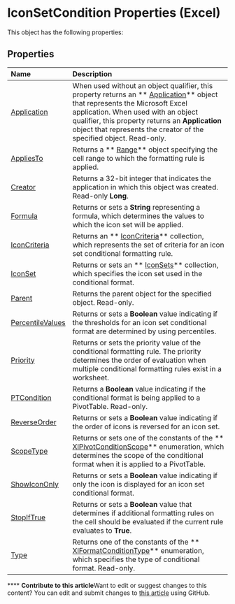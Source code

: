 
# IconSetCondition Properties (Excel)
This object has the following properties:

## Properties



|**Name**|**Description**|
|:-----|:-----|
| [Application](a61b039d-9b67-994b-4e00-f7b8a34a63e1.md)|When used without an object qualifier, this property returns an  ** [Application](19b73597-5cf9-4f56-8227-b5211f657f6f.md)** object that represents the Microsoft Excel application. When used with an object qualifier, this property returns an **Application** object that represents the creator of the specified object. Read-only.|
| [AppliesTo](f8a3b01b-8b4f-124c-6eb7-060625ef6e70.md)|Returns a  ** [Range](b8207778-0dcc-4570-1234-f130532cc8cd.md)** object specifying the cell range to which the formatting rule is applied.|
| [Creator](1d8441b4-b8df-9fe1-60f4-a3da1c9b2e57.md)|Returns a 32-bit integer that indicates the application in which this object was created. Read-only  **Long**.|
| [Formula](c09e8f84-a01c-4ffd-46b1-5efaae0849a0.md)|Returns or sets a  **String** representing a formula, which determines the values to which the icon set will be applied.|
| [IconCriteria](d1e8b186-2f84-3160-9a57-be7d1a38889d.md)|Returns an  ** [IconCriteria](c3b0480a-6def-c315-32ed-137b64708810.md)** collection, which represents the set of criteria for an icon set conditional formatting rule.|
| [IconSet](8e0529d5-1c15-744e-2391-7229bcbcd043.md)|Returns or sets an  ** [IconSets](2197741e-8139-0098-d194-610fa28fa6c8.md)** collection, which specifies the icon set used in the conditional format.|
| [Parent](fa2260b1-f987-25c6-29d1-ac3786599fe4.md)|Returns the parent object for the specified object. Read-only.|
| [PercentileValues](0e6c4d7d-f639-c394-b88a-c47c222a9379.md)|Returns or sets a  **Boolean** value indicating if the thresholds for an icon set conditional format are determined by using percentiles.|
| [Priority](c2f72c35-702a-cae7-ffde-ad7075c8dc75.md)|Returns or sets the priority value of the conditional formatting rule. The priority determines the order of evaluation when multiple conditional formatting rules exist in a worksheet.|
| [PTCondition](66b29dd4-83e3-2f85-7ff5-7ed948b93e50.md)|Returns a  **Boolean** value indicating if the conditional format is being applied to a PivotTable. Read-only.|
| [ReverseOrder](cd42262e-06b0-04d5-c962-00f937d0d5dc.md)|Returns or sets a  **Boolean** value indicating if the order of icons is reversed for an icon set.|
| [ScopeType](e2198d8b-0286-b199-59aa-7b3a69669b65.md)|Returns or sets one of the constants of the  ** [XlPivotConditionScope](4a2800cc-624b-18df-2d2a-cbb604a83042.md)** enumeration, which determines the scope of the conditional format when it is applied to a PivotTable.|
| [ShowIconOnly](4613f7ae-8282-755f-4a1c-fd6b01de0141.md)|Returns or sets a  **Boolean** value indicating if only the icon is displayed for an icon set conditional format.|
| [StopIfTrue](82032e96-74d2-2864-af29-a04d052bb43c.md)|Returns or sets a  **Boolean** value that determines if additional formatting rules on the cell should be evaluated if the current rule evaluates to **True**.|
| [Type](d29e1e46-4ae7-15ed-c998-ec241072e540.md)|Returns one of the constants of the  ** [XlFormatConditionType](ae97c695-f56a-c9ee-91b0-dac413c93428.md)** enumeration, which specifies the type of conditional format. Read-only.|

****   **Contribute to this article**Want to edit or suggest changes to this content? You can edit and submit changes to  [this article](https://github.com/jhershey00/VBA_Excel_Test/OpenXMLCon/articles/a8c1a7d5-43f7-43b0-862a-6b38f687d647.md) using GitHub.

